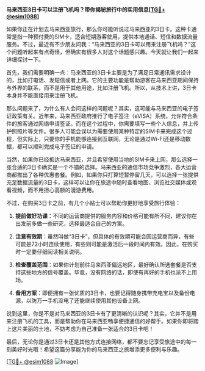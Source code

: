 **马来西亚3日卡可以注册飞机吗？带你揭秘旅行中的实用信息[[TG💪+ @esim1088](https://t.me/s/esim1088)]**

如果你正在计划去马来西亚旅行，那么你可能听说过马来西亚的3日卡。这种卡通常是指一种预付费的SIM卡，适合短期游客使用，提供本地通话、短信和数据流量服务。不过，最近有不少朋友问我：“马来西亚的3日卡可以用来注册飞机吗？”这个问题听起来有点奇怪，但确实有很多人对这个话题感兴趣。今天就让我们一起来详细探讨一下。

首先，我们需要明确一点：马来西亚的3日卡主要是为了满足日常通讯需求设计的，比如打电话、发短信或者上网。它的主要功能是帮助游客在马来西亚期间保持与外界的联系，而不是用于其他用途，比如注册飞机。所以，从技术上讲，3日卡本身并不能直接用来注册飞机。

那么问题来了，为什么有人会问这样的问题呢？其实，这可能与马来西亚的电子签证政策有关。近年来，马来西亚政府推行了电子签注（eVISA）系统，允许符合条件的旅客通过网络申请签证。而在这个过程中，你需要填写一些个人信息，并上传护照照片等文件。很多人可能会误以为需要使用某种特定的SIM卡来完成这个过程，但实际上，只要你的手机能够连接到互联网，无论是通过Wi-Fi还是移动数据，都可以顺利完成电子签证的申请。

当然，如果你已经抵达马来西亚，并且希望使用当地的SIM卡来上网，那么选择一张合适的3日卡确实是一个不错的选择。马来西亚的通信市场竞争激烈，各大运营商都推出了各种优惠套餐。例如，如果你只打算短暂停留几天，可以选择一张提供充足数据流量的3日卡，这样可以让你在旅途中随时查看地图、浏览社交媒体或观看视频，而不用担心高额的漫游费用。

不过，在购买3日卡之前，有几个小贴士可以帮助你更好地享受旅行体验：

1. **提前做好功课**：不同的运营商提供的服务内容和价格可能有所不同，建议你在出发前多做一些研究，选择最适合自己的方案。
   
2. **注意有效期**：虽然叫做“3日卡”，但具体的有效期可能会因运营商而异，有些可能是72小时连续使用，有些则可能是激活后一段时间内有效。因此，在购买时一定要仔细阅读相关说明。

3. **检查覆盖范围**：如果你计划前往马来西亚偏远地区，最好确认所选套餐是否支持这些地方的信号覆盖。毕竟，没有网络的话，即使有再好的手机也派不上用场。

4. **备用方案**：即便拥有一张优质的3日卡，也要记得随身携带充电宝以及备份电源，以防万一手机没电了还能继续使用其他设备上网。

说到这里，你是不是对马来西亚的3日卡有了更清晰的认识呢？其实，它并不是用来注册飞机的工具，而是帮助你在马来西亚畅享便捷通信的好帮手。如果你即将踏上这片美丽的土地，不妨考虑为自己准备一张适合的3日卡吧！

最后，无论你是通过3日卡还是其他方式连接网络，都不要忘记享受旅途中的每一刻美好时光哦！希望这篇分享能为你的马来西亚之旅增添更多便利与乐趣。

[[TG💪+ @esim1088](https://t.me/s/esim1088) ![Image](https://i.postimg.cc/4NQfJmqS/Snipaste-2025-05-13-00-14-12.png)]